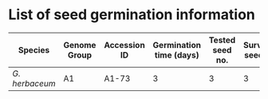 # List of seed germination information

| Species | Genome Group | Accession ID | Germination time (days) | Tested seed no. | Survived seed no. |
|--|--|--|--|--|--|
| *G. herbaceum* | A1 | A1-73 | 3 | 3 | 3 | 




